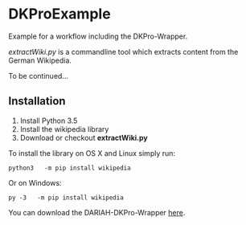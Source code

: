 DKProExample
============

Example for a workflow including the DKPro-Wrapper.

_extractWiki.py_ is a commandline tool which extracts content from the German Wikipedia.

To be continued...

Installation
------------
1. Install Python 3.5
2. Install the wikipedia library
3. Download or checkout __extractWiki.py__


To install the library on OS X and Linux simply run:

```
python3   -m pip install wikipedia
```

Or on Windows:
```
py -3   -m pip install wikipedia
```

You can download the DARIAH-DKPro-Wrapper [here](https://github.com/DARIAH-DE/DARIAH-DKPro-Wrapper).
